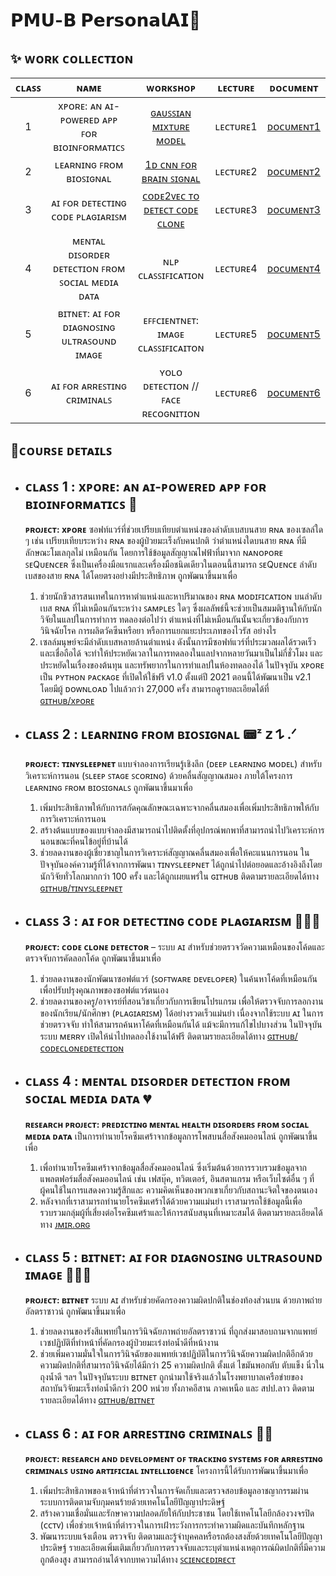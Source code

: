 # **𝗣𝗠𝗨-𝗕 𝗣𝗲𝗿𝘀𝗼𝗻𝗮𝗹𝗔𝗜🤖**

## **✨ ᴡᴏʀᴋ ᴄᴏʟʟᴇᴄᴛɪᴏɴ**
| **ᴄʟᴀꜱꜱ** | **ɴᴀᴍᴇ** | **ᴡᴏʀᴋꜱʜᴏᴘ** | **ʟᴇᴄᴛᴜʀᴇ** | **ᴅᴏᴄᴜᴍᴇɴᴛ** |
|:---:|:---:|:---:|:---:|---|
| 1 | xᴘᴏʀᴇ: ᴀɴ ᴀɪ-ᴘᴏᴡᴇʀᴇᴅ ᴀᴘᴘ ꜰᴏʀ ʙɪᴏɪɴꜰᴏʀᴍᴀᴛɪᴄꜱ | [ɢᴀᴜꜱꜱɪᴀɴ ᴍɪxᴛᴜʀᴇ ᴍᴏᴅᴇʟ](WorkShop/WorkShop1_xPore.ipynb) | ʟᴇᴄᴛᴜʀᴇ1 | [ᴅᴏᴄᴜᴍᴇɴᴛ1](https://drive.google.com/drive/folders/1WzSEFgym7sDo-3A9etN1a210a0IYmDi_) |
| 2 | ʟᴇᴀʀɴɪɴɢ ꜰʀᴏᴍ ʙɪᴏꜱɪɢɴᴀʟ | [1ᴅ ᴄɴɴ ꜰᴏʀ ʙʀᴀɪɴ ꜱɪɢɴᴀʟ](WorkShop/WorkShop2_BiosignalModel.py) | ʟᴇᴄᴛᴜʀᴇ2 | [ᴅᴏᴄᴜᴍᴇɴᴛ2](https://drive.google.com/drive/folders/1ZWYsgQaMztE_KxHUUT7dp-Z51vSp1Z6q) |
| 3 | ᴀɪ ꜰᴏʀ ᴅᴇᴛᴇᴄᴛɪɴɢ ᴄᴏᴅᴇ ᴘʟᴀɢɪᴀʀɪꜱᴍ | [ᴄᴏᴅᴇ2ᴠᴇᴄ ᴛᴏ ᴅᴇᴛᴇᴄᴛ ᴄᴏᴅᴇ ᴄʟᴏɴᴇ](WorkShop/WorkShop3_CodeClone.ipynb) | ʟᴇᴄᴛᴜʀᴇ3 | [ᴅᴏᴄᴜᴍᴇɴᴛ3](https://drive.google.com/drive/folders/1t-RL2SHrjztbW630o4VjY02a9II0tMsQ) |
| 4 | ᴍᴇɴᴛᴀʟ ᴅɪꜱᴏʀᴅᴇʀ ᴅᴇᴛᴇᴄᴛɪᴏɴ ꜰʀᴏᴍ ꜱᴏᴄɪᴀʟ ᴍᴇᴅɪᴀ ᴅᴀᴛᴀ | ɴʟᴘ ᴄʟᴀꜱꜱɪꜰɪᴄᴀᴛɪᴏɴ | ʟᴇᴄᴛᴜʀᴇ4 | [ᴅᴏᴄᴜᴍᴇɴᴛ4](https://drive.google.com/drive/folders/1XYuuqvKlfR0BlUyOTZjtUeFr-Tq5sf44) |
| 5 | ʙɪᴛɴᴇᴛ: ᴀɪ ꜰᴏʀ ᴅɪᴀɢɴᴏꜱɪɴɢ ᴜʟᴛʀᴀꜱᴏᴜɴᴅ ɪᴍᴀɢᴇ | ᴇꜰꜰᴄɪᴇɴᴛɴᴇᴛ: ɪᴍᴀɢᴇ ᴄʟᴀꜱꜱɪꜰɪᴄᴀɪᴛᴏɴ | ʟᴇᴄᴛᴜʀᴇ5 | [ᴅᴏᴄᴜᴍᴇɴᴛ5](https://drive.google.com/drive/folders/1oidtwy8eeP2rQ-iQrVsxcvRLBQ8eKHrq) |
| 6 | ᴀɪ ꜰᴏʀ ᴀʀʀᴇꜱᴛɪɴɢ ᴄʀɪᴍɪɴᴀʟꜱ | ʏᴏʟᴏ ᴅᴇᴛᴇᴄᴛɪᴏɴ // ꜰᴀᴄᴇ ʀᴇᴄᴏɢɴɪᴛɪᴏɴ | ʟᴇᴄᴛᴜʀᴇ6 | [ᴅᴏᴄᴜᴍᴇɴᴛ6](https://drive.google.com/drive/folders/1LR_1LWKMVkrcLi0aYjjWjNgaDiZ9OJX3) |

## **🚩ᴄᴏᴜʀꜱᴇ ᴅᴇᴛᴀɪʟꜱ**
  * ## **ᴄʟᴀꜱꜱ 1 : xᴘᴏʀᴇ: ᴀɴ ᴀɪ-ᴘᴏᴡᴇʀᴇᴅ ᴀᴘᴘ ꜰᴏʀ ʙɪᴏɪɴꜰᴏʀᴍᴀᴛɪᴄꜱ 🧬**
    **ᴘʀᴏᴊᴇᴄᴛ: xᴘᴏʀᴇ** ซอฟท์แวร์ที่ช่วยเปรียบเทียบตำแหน่งของลำดับเบสบนสาย ʀɴᴀ ของเซลล์ใด ๆ เช่น เปรียบเทียบระหว่าง ʀɴᴀ ของผู้ป่วยมะเร็งกับคนปกติ ว่าตำแหน่งใดบนสาย ʀɴᴀ ที่มีลักษณะโมเลกุลไม่     เหมือนกัน โดยการใช้ข้อมูลสัญญาณไฟฟ้าที่มาจาก ɴᴀɴᴏᴘᴏʀᴇ ꜱᴇQᴜᴇɴᴄᴇʀ ซึ่งเป็นเครื่องมือแรกและเครื่องมือชนิดเดียวในตอนนี้สามารถ ꜱᴇQᴜᴇɴᴄᴇ ลำดับเบสของสาย ʀɴᴀ ได้โดยตรงอย่างมีประสิทธิภาพ
    ถูกพัฒนาขึ้นมาเพื่อ
    1. ช่วยนักชีวสารสนเทศในการหาตำแหน่งและหาปริมาณของ ʀɴᴀ ᴍᴏᴅɪꜰɪᴄᴀᴛɪᴏɴ บนลำดับเบส ʀɴᴀ ที่ไม่เหมือนกันระหว่าง ꜱᴀᴍᴘʟᴇꜱ ใดๆ ซึ่งผลลัพธ์นี้จะช่วยเป็นสมมติฐานให้กับนักวิจัยในแลปในการทำการ             ทดลองต่อไปว่า ตำแหน่งที่ไม่เหมือนกันนั้นจะเกี่ยวข้องกับการวินิจฉัยโรค การผลิตวัคซีนหรือยา หรือการแยกแยะประเภทของไวรัส อย่างไร
    2. เซลล์มนุษย์จะมีลำดับเบสหลายล้านตำแหน่ง ดังนั้นการมีซอฟท์แวร์ที่ประมวลผลได้รวดเร็วและเชื่อถือได้ จะทำให้ประหยัดเวลาในการทดลองในแลปจากหลายวันมาเป็นไม่กี่ชั่วโมง และประหยัดในเรื่องของต้นทุน           และทรัพยากรในการทำแลปในห้องทดลองได้
     ในปัจจุบัน xᴘᴏʀᴇ เป็น ᴘʏᴛʜᴏɴ ᴘᴀᴄᴋᴀɢᴇ ที่เปิดให้ใช้ฟรี ᴠ1.0 ตั้งแต่ปี 2021 ตอนนี้ได้พัฒนาเป็น ᴠ2.1 โดยมีผู้ ᴅᴏᴡɴʟᴏᴀᴅ ไปแล้วกว่า 27,000 ครั้ง สามารถดูรายละเอียดได้ที่ [ɢɪᴛʜᴜʙ/xᴘᴏʀᴇ](https://github.com/GoekeLab/xpore)


 * ## **ᴄʟᴀꜱꜱ 2 : ʟᴇᴀʀɴɪɴɢ ꜰʀᴏᴍ ʙɪᴏꜱɪɢɴᴀʟ 📟ᶻ 𝗓 𐰁 .ᐟ**
      **ᴘʀᴏᴊᴇᴄᴛ: ᴛɪɴʏꜱʟᴇᴇᴘɴᴇᴛ** แบบจำลองการเรียนรู้เชิงลึก (ᴅᴇᴇᴘ ʟᴇᴀʀɴɪɴɢ ᴍᴏᴅᴇʟ) สำหรับวิเคราะห์การนอน (ꜱʟᴇᴇᴘ ꜱᴛᴀɢᴇ ꜱᴄᴏʀɪɴɢ) ด้วยคลื่นสัญญาณสมอง ภายใต้โครงการ ʟᴇᴀʀɴɪɴɢ ꜰʀᴏᴍ           ʙɪᴏꜱɪɢɴᴀʟꜱ  ถูกพัฒนาขึ้นมาเพื่อ
    1. เพิ่มประสิทธิภาพให้กับการสกัดคุณลักษณะเฉพาะจากคลื่นสมองเพื่อเพิ่มประสิทธิภาพให้กับการวิเคราะห์การนอน
    2. สร้างต้นแบบของแบบจำลองมีสามารถนำไปติดตั้งที่อุปกรณ์พกพาที่สามารถนำไปวิเคราะห์การนอนขณะที่คนไข้อยู่ที่บ้านได้
    3. ช่วยลดงานของผู้เชี่ยวชาญในการวิเคราะห์สัญญาณคลื่นสมองเพื่อให้คะแนนการนอน
      ในปัจจุบันองค์ความรู้ที่ได้จากการพัฒนา ᴛɪɴʏꜱʟᴇᴇᴘɴᴇᴛ ได้ถูกนำไปต่อยอดและอ้างอิงถึงโดยนักวิจัยทั่วโลกมากกว่า 100 ครั้ง และได้ถูกเผยแพร่ใน ɢɪᴛʜᴜʙ
      ติดตามรายละเอียดได้ทาง [ɢɪᴛʜᴜʙ/ᴛɪɴʏꜱʟᴇᴇᴘɴᴇᴛ](https://github.com/akaraspt/tinysleepnet)


  * ## **ᴄʟᴀꜱꜱ 3 : ᴀɪ ꜰᴏʀ ᴅᴇᴛᴇᴄᴛɪɴɢ ᴄᴏᴅᴇ ᴘʟᴀɢɪᴀʀɪꜱᴍ 👩🏻‍💻**
      **ᴘʀᴏᴊᴇᴄᴛ: ᴄᴏᴅᴇ ᴄʟᴏɴᴇ ᴅᴇᴛᴇᴄᴛᴏʀ** – ระบบ ᴀɪ สำหรับช่วยตรวจวัดความเหมือนของโค้ดและตรวจจับการคัดลอกโค้ด
      ถูกพัฒนาขึ้นมาเพื่อ
    1. ช่วยลดงานของนักพัฒนาซอฟต์แวร์ (ꜱᴏꜰᴛᴡᴀʀᴇ ᴅᴇᴠᴇʟᴏᴘᴇʀ) ในค้นหาโค้ดที่เหมือนกัน เพื่อปรับปรุงคุณภาพของซอฟต์แวร์ตนเอง
    2. ช่วยลดงานของครู/อาจารย์ที่สอนวิชาเกี่ยวกับการเขียนโปรแกรม เพื่อให้ตรวจจับการลอกงานของนักเรียน/นักศึกษา (ᴘʟᴀɢɪᴀʀɪꜱᴍ) ได้อย่างรวดเร็วแม่นยำ
    เนื่องจากใช้ระบบ ᴀɪ ในการช่วยตรวจจับ ทำให้สามารถค้นหาโค้ดที่เหมือนกันได้ แม้จะมีการแก้ไขไปบางส่วน
    ในปัจจุบันระบบ ᴍᴇʀʀʏ เปิดให้นำไปทดลองใช้งานได้ฟรี
    ติดตามรายละเอียดได้ทาง [ɢɪᴛʜᴜʙ/ᴄᴏᴅᴇᴄʟᴏɴᴇᴅᴇᴛᴇᴄᴛɪᴏɴ](https://github.com/MUICT-SERU/SP2019-07-CodeCloneDetection)


  * ## **ᴄʟᴀꜱꜱ 4 : ᴍᴇɴᴛᴀʟ ᴅɪꜱᴏʀᴅᴇʀ ᴅᴇᴛᴇᴄᴛɪᴏɴ ꜰʀᴏᴍ ꜱᴏᴄɪᴀʟ ᴍᴇᴅɪᴀ ᴅᴀᴛᴀ 💔**
      **ʀᴇꜱᴇᴀʀᴄʜ ᴘʀᴏᴊᴇᴄᴛ: ᴘʀᴇᴅɪᴄᴛɪɴɢ ᴍᴇɴᴛᴀʟ ʜᴇᴀʟᴛʜ ᴅɪꜱᴏʀᴅᴇʀꜱ ꜰʀᴏᴍ ꜱᴏᴄɪᴀʟ ᴍᴇᴅɪᴀ ᴅᴀᴛᴀ** เป็นการทำนายโรคซึมเศร้าจากข้อมูลการโพสบนสื่อสังคมออนไลน์ ถูกพัฒนาขึ้นเพื่อ
    1. เพื่อทำนายโรคซึมเศร้าจากข้อมูลสื่อสังคมออนไลน์ ซึ่งเริ่มต้นด้วยการรวบรวมข้อมูลจากแพลตฟอร์มสื่อสังคมออนไลน์ เช่น เฟสบุ๊ค, ทวิตเตอร์, อินสตาแกรม หรือเว็บไซต์อื่น ๆ ที่ผู้คนใช้ในการแสดงความรู้สึกและ        ความคิดเห็นของพวกเขาเกี่ยวกับสถานะจิตใจของตนเอง
    2. หลังจากที่เราสามารถทำนายโรคซึมเศร้าได้ด้วยความแม่นยำ เราสามารถใช้ข้อมูลนี้เพื่อรวบรวมกลุ่มผู้ที่เสี่ยงต่อโรคซึมเศร้าและให้การสนับสนุนที่เหมาะสมได้
       ติดตามรายละเอียดได้ทาง [ᴊᴍɪʀ.ᴏʀɢ](https://www.jmir.org/2017/6/e228/)


  * ## **ᴄʟᴀꜱꜱ 5 : ʙɪᴛɴᴇᴛ: ᴀɪ ꜰᴏʀ ᴅɪᴀɢɴᴏꜱɪɴɢ ᴜʟᴛʀᴀꜱᴏᴜɴᴅ ɪᴍᴀɢᴇ 👩🏻‍⚕️**
      **ᴘʀᴏᴊᴇᴄᴛ: ʙɪᴛɴᴇᴛ** ระบบ ᴀɪ สำหรับช่วยคัดกรองความผิดปกติในช่องท้องส่วนบน ด้วยภาพถ่ายอัลตราซาวน์ ถูกพัฒนาขึ้นมาเพื่อ
    1. ช่วยลดงานของรังสีแพทย์ในการวินิจฉัยภาพถ่ายอัลตราซาวน์ ที่ถูกส่งมาสอบถามจากแพทย์เวชปฏิบัติที่ทำหน้าที่คัดกรองผู้ป่วยมะเร๋งท่อน้ำดีที่หน้างาน
    2. ช่วยเพิ่มความมั่นใจในการวินิจฉัยของแพทย์เวชปฏิบัติในการวินิจฉัยความผิดปกติอีกด้วย
      ความผิดปกติที่สามารถวินิจฉัยได้มีกว่า 25 ความผิดปกติ ตั้งแต่ ไขมันพอกตับ ตับแข็ง นิ่วในถุงน้ำดี ฯลฯ
      ในปัจจุบันระบบ ʙɪᴛɴᴇᴛ ถูกนำมาใช้จริงแล้วในโรงพยาบาลเครือข่ายของสถาบันวิจัยมะเร็งท่อน้ำดีกว่า 200 หน่วย ทั้งภาคอีสาน ภาคเหนือ และ สปป.ลาว
      ติดตามรายละเอียดได้ทาง [ɢɪᴛʜᴜʙ/ʙɪᴛɴᴇᴛ](https://tohnperfect.github.io/BiTNet/)


  * ## **ᴄʟᴀꜱꜱ 6 : ᴀɪ ꜰᴏʀ ᴀʀʀᴇꜱᴛɪɴɢ ᴄʀɪᴍɪɴᴀʟꜱ 🧑‍🦲**
      **ᴘʀᴏᴊᴇᴄᴛ: ʀᴇꜱᴇᴀʀᴄʜ ᴀɴᴅ ᴅᴇᴠᴇʟᴏᴘᴍᴇɴᴛ ᴏꜰ ᴛʀᴀᴄᴋɪɴɢ ꜱʏꜱᴛᴇᴍꜱ ꜰᴏʀ ᴀʀʀᴇꜱᴛɪɴɢ ᴄʀɪᴍɪɴᴀʟꜱ ᴜꜱɪɴɢ ᴀʀᴛɪꜰɪᴄɪᴀʟ ɪɴᴛᴇʟʟɪɢᴇɴᴄᴇ**
      โครงการนี้ได้รับการพัฒนาขึ้นมาเพื่อ
    1. เพิ่มประสิทธิภาพของเจ้าหน้าที่ตำรวจในการจัดเก็บและตรวจสอบข้อมูลอาชญากรรมผ่านระบบการติดตามจับกุมคนร้ายด้วยเทคโนโลยีปัญญาประดิษฐ์
    2. สร้างความเชื่อมั่นและรักษาความปลอดภัยให้กับประชาชน โดยใช้เทคโนโลยีกล้องวงจรปิด (ᴄᴄᴛᴠ) เพื่อช่วยเจ้าหน้าที่ตำรวจในการเฝ้าระวังการกระทำความผิดและบันทึกหลักฐาน
    3. พัฒนาระบบแจ้งเตือน ตรวจจับ ติดตามและรู้จำบุคคลหรือรถต้องสงสัยด้วยเทคโนโลยีปัญญาประดิษฐ์
    รายละเอียดเพิ่มเติมเกี่ยวกับการตรวจจับและระบุตำแหน่งเหตุการณ์ผิดปกติที่มีความถูกต้องสูง สามารถอ่านได้จากบทความได้ทาง [ꜱᴄɪᴇɴᴄᴇᴅɪʀᴇᴄᴛ](https://www.sciencedirect.com/science/article/pii/S0167865521003925)
